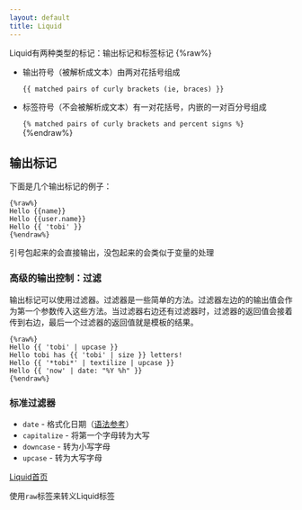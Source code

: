 ```yaml
---
layout: default
title: Liquid
---
```

Liquid有两种类型的标记：输出标记和标签标记
{%raw%}
* 输出符号（被解析成文本）由两对花括号组成

    `{{ matched pairs of curly brackets (ie, braces) }}`
* 标签符号（不会被解析成文本）有一对花括号，内嵌的一对百分号组成

    `{% matched pairs of curly brackets and percent signs %}`
{%endraw%}


## 输出标记
下面是几个输出标记的例子：

    {%raw%}
    Hello {{name}}
    Hello {{user.name}}
    Hello {{ 'tobi' }}
    {%endraw%}

引号包起来的会直接输出，没包起来的会类似于变量的处理

### 高级的输出控制：过滤
输出标记可以使用过滤器。过滤器是一些简单的方法。过滤器左边的的输出值会作为第一个参数传入这些方法。当过滤器右边还有过滤器时，过滤器的返回值会接着传到右边，最后一个过滤器的返回值就是模板的结果。

    {%raw%}
    Hello {{ 'tobi' | upcase }}
    Hello tobi has {{ 'tobi' | size }} letters!
    Hello {{ '*tobi*' | textilize | upcase }}
    Hello {{ 'now' | date: "%Y %h" }}
    {%endraw%}

### 标准过滤器
* `date`  - 格式化日期（[语法参考](http://docs.shopify.com/themes/liquid-documentation/filters/additional-filters#date)）
* `capitalize` - 将第一个字母转为大写
* `downcase` - 转为小写字母
* `upcase` - 转为大写字母


[Liquid首页](http://liquidmarkup.org/)

使用`raw`标签来转义Liquid标签






